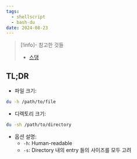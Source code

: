 ```yaml
---
tags:
  - shellscript
  - bash-du
date: 2024-08-23
---
```

> [!info]- 참고한 것들
> - [스댕](https://superuser.com/a/22462)

## TL;DR

- 파일 크기:

```bash
du -h /path/to/file
```

- 디렉토리 크기:

```bash
du -sh /path/to/directory
```

- 옵션 설명:
	- `-h`: Human-readable
	- `-s`: Directory 내의 entry 들의 사이즈를 모두 고려